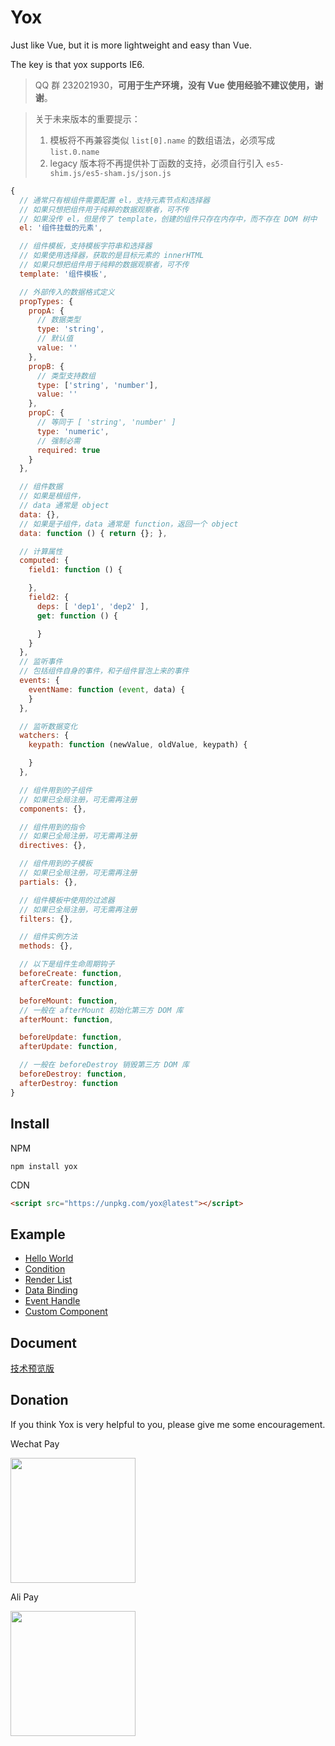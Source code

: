 # Yox

Just like Vue, but it is more lightweight and easy than Vue.

The key is that yox supports IE6.

> QQ 群 232021930，**可用于生产环境，没有 Vue 使用经验不建议使用，谢谢**。

> 关于未来版本的重要提示：
> 1. 模板将不再兼容类似 `list[0].name` 的数组语法，必须写成 `list.0.name`
> 2. legacy 版本将不再提供补丁函数的支持，必须自行引入 `es5-shim.js/es5-sham.js/json.js`

```js
{
  // 通常只有根组件需要配置 el，支持元素节点和选择器
  // 如果只想把组件用于纯粹的数据观察者，可不传
  // 如果没传 el，但是传了 template，创建的组件只存在内存中，而不存在 DOM 树中
  el: '组件挂载的元素',

  // 组件模板，支持模板字符串和选择器
  // 如果使用选择器，获取的是目标元素的 innerHTML
  // 如果只想把组件用于纯粹的数据观察者，可不传
  template: '组件模板',

  // 外部传入的数据格式定义
  propTypes: {
    propA: {
      // 数据类型
      type: 'string',
      // 默认值
      value: ''
    },
    propB: {
      // 类型支持数组
      type: ['string', 'number'],
      value: ''
    },
    propC: {
      // 等同于 [ 'string', 'number' ]
      type: 'numeric',
      // 强制必需
      required: true
    }
  },

  // 组件数据
  // 如果是根组件，
  // data 通常是 object
  data: {},
  // 如果是子组件，data 通常是 function，返回一个 object
  data: function () { return {}; },

  // 计算属性
  computed: {
    field1: function () {

    },
    field2: {
      deps: [ 'dep1', 'dep2' ],
      get: function () {

      }
    }
  },
  // 监听事件
  // 包括组件自身的事件，和子组件冒泡上来的事件
  events: {
    eventName: function (event, data) {
    }
  },

  // 监听数据变化
  watchers: {
    keypath: function (newValue, oldValue, keypath) {

    }
  },

  // 组件用到的子组件
  // 如果已全局注册，可无需再注册
  components: {},

  // 组件用到的指令
  // 如果已全局注册，可无需再注册
  directives: {},

  // 组件用到的子模板
  // 如果已全局注册，可无需再注册
  partials: {},

  // 组件模板中使用的过滤器
  // 如果已全局注册，可无需再注册
  filters: {},

  // 组件实例方法
  methods: {},

  // 以下是组件生命周期钩子
  beforeCreate: function,
  afterCreate: function,

  beforeMount: function,
  // 一般在 afterMount 初始化第三方 DOM 库
  afterMount: function,

  beforeUpdate: function,
  afterUpdate: function,

  // 一般在 beforeDestroy 销毁第三方 DOM 库
  beforeDestroy: function,
  afterDestroy: function
}
```

## Install

NPM

```shell
npm install yox
```

CDN

```html
<script src="https://unpkg.com/yox@latest"></script>
```

## Example

* [Hello World](https://jsfiddle.net/musicode/coLxry2w/)
* [Condition](https://jsfiddle.net/musicode/5pq2kmo8/6/)
* [Render List](https://jsfiddle.net/musicode/1kewyatu/)
* [Data Binding](https://jsfiddle.net/musicode/u1kj5vyL/)
* [Event Handle](https://jsfiddle.net/musicode/2hpLnoz5/)
* [Custom Component](https://jsfiddle.net/musicode/3jx6x8e1/)

## Document

[技术预览版](https://musicode.gitbooks.io/yox)

## Donation

If you think Yox is very helpful to you, please give me some encouragement.

Wechat Pay

<img src="https://user-images.githubusercontent.com/2732303/44254903-ce6d3f80-a236-11e8-86dd-f6b27a7f94df.png" width="200">

Ali Pay

<img src="https://user-images.githubusercontent.com/2732303/44254929-e5139680-a236-11e8-95e2-f5a864246f83.png" width="200">